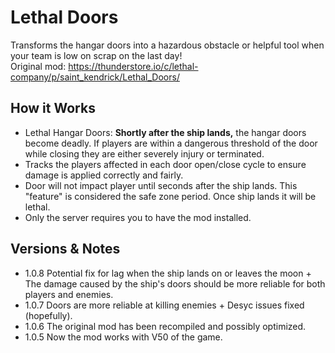 # Lethal Doors

Transforms the hangar doors into a hazardous obstacle or helpful tool when your team is low on scrap on the last day!\
Original mod: https://thunderstore.io/c/lethal-company/p/saint_kendrick/Lethal_Doors/

## How it Works
- Lethal Hangar Doors: **Shortly after the ship lands,** the hangar doors become deadly. If players are within a dangerous threshold of the door while closing they are either severely injury or terminated.
- Tracks the players affected in each door open/close cycle to ensure damage is applied correctly and fairly.
- Door will not impact player until seconds after the ship lands. This "feature" is considered the safe zone period. Once ship lands it will be lethal. 
- Only the server requires you to have the mod installed.

## Versions & Notes
- 1.0.8 Potential fix for lag when the ship lands on or leaves the moon + The damage caused by the ship's doors should be more reliable for both players and enemies.
- 1.0.7 Doors are more reliable at killing enemies + Desyc issues fixed (hopefully).
- 1.0.6 The original mod has been recompiled and possibly optimized.
- 1.0.5 Now the mod works with V50 of the game.